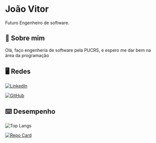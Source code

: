 # João Vitor
Futuro Engenheiro de software.
## 🚀 Sobre mim
Olá, faço engenheria de software pela PUCRS, e espero me dar bem na área da programação


## 🖥️ Redes
[![LinkedIn](https://img.shields.io/badge/LinkedIn-0077B5?style=for-the-badge&logo=linkedin&logoColor=white)](https://www.linkedin.com/in/jo%C3%A3o-vitor-moreira-da-silva/)

[![GitHub](https://img.shields.io/badge/GitHub-100000?style=for-the-badge&logo=github&logoColor=white)](https://github.com/JaoVitorMS)


## ⌨️ Desempenho
![Top Langs](https://github-readme-stats-git-masterrstaa-rickstaa.vercel.app/api/top-langs/?username=JaoVitorMs&layout=compact&bg_color=000&border_color=30A3DC&title_color=E94D5F&text_color=FFF)

[![Repo Card](https://github-readme-stats.vercel.app/api/pin/?username=JaoVitorMs&repo=DESAFIO-POO-PUCRS-2&bg_color=000&border_color=30A3DC&show_icons=true&icon_color=30A3DC&title_color=E94D5F&text_color=FFF)](https://github.com/JaoVitorMS/DESAFIO-POO-PUCRS-2)

